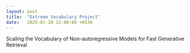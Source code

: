 ```yaml
---
layout: post
title:  "Extreme Vocabulary Project"
date:   2025-01-20 12:00:00 +0530
---
```


Scaling the Vocabulary of Non-autoregressive Models for Fast Generative Retrieval